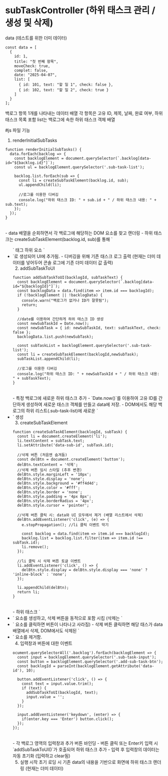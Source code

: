 # subTaskController (하위 태스크 관리 / 생성 및 삭제)
data (테스트를 위한 더미 데이터)
```
const data = [
  {
    id: 1,
    title: "첫 번째 항목",
    moveCheck: true,
    complet: false,
    date: "2025-04-07",
    list: [
      { id: 101, text: "할 일 1", check: false },
      { id: 102, text: "할 일 2", check: true }
    ]
  }
];
```

백로그 항목 1개를 나타내는 데이터 배열
각 항목은 고유 ID, 제목, 날짜, 완료 여부, 하위 태스크 목록 포함
list는 백로그에 속한 하위 태스크 객체 배열
<br>

#js 파일 기능
1. renderInitialSubTasks

```
function renderInitialSubTasks() {
  data.forEach(backlog => {
    const backlogElement = document.querySelector(`.backlog[data-id="${backlog.id}"]`);
    const ul = backlogElement.querySelector('.sub-task-list');

    backlog.list.forEach(sub => {
      const li = createSubTaskElement(backlog.id, sub);
      ul.appendChild(li);

      //로그를 이용한 디버깅
      console.log("하위 태스크 ID: " + sub.id + " / 하위 태스크 내용: " + sub.text);
    });
  });
}
```
<br>
- data 배열을 순회하면서 각 백로그에 해당하는 DOM 요소를 찾고 랜더링
- 하위 태스크는 createSubTaskElement(backlog.id, sub)를 통해 `<ul>` 태그 하위 요소 `<li>`로 생성되어 UI에 추가됨.
- 디버깅을 위해 기존 태스크 로그 출력 (현재는 더미 데이터를 넣어두어 콘솔 로그에 기존 더미 데이터 값 출력)
<br>

2. addSubTaskToUI

```
function addSubTaskToUI(backlogId, subTaskText) {
  const backlogElement = document.querySelector(`.backlog[data-id="${backlogId}"]`);
  const backlogData = data.find(item => item.id === backlogId);
  if (!backlogElement || !backlogData) {
    console.warn("백로그가 없거나 ID가 잘못됨");
    return;
  }

  //date를 이용하여 간단하게 하위 태스크 ID 생성
  const newSubTaskId = Date.now();
  const newSubTask = { id: newSubTaskId, text: subTaskText, check: false };
  backlogData.list.push(newSubTask);

  const subTaskList = backlogElement.querySelector('.sub-task-list');
  const li = createSubTaskElement(backlogId,newSubTask);
  subTaskList.appendChild(li);

  //로그를 이용한 디버깅
  console.log("하위 태스크 ID: " + newSubTaskId + " / 하위 태스크 내용: " + subTaskText);
}
```
<br>
- 특정 백로그에 새로운 하위 태스크 추가
- `Date.now()`를 이용하여 고유 ID를 간단하게 생성하여 새로운 태스크 객체를 만들고 data에 저장.
- DOM에서도 해당 백로그의 하위 리스트(.sub-task-list)에 새로운 `<li>` 생성
<br>

3. createSubTaskElement

```
function createSubTaskElement(backlogId, subTask) {
  const li = document.createElement('li');
  li.textContent = subTask.text;
  li.setAttribute('data-sub-id', subTask.id);

  //삭제 버튼 (처음엔 숨겨둠)
  const delBtn = document.createElement('button');
  delBtn.textContent = '삭제';
  //삭제 버튼 임시 스타일 (추후 변경)
  delBtn.style.marginLeft = '10px';
  delBtn.style.display = 'none';
  delBtn.style.background = '#ff4d4d';
  delBtn.style.color = '#fff';
  delBtn.style.border = 'none';
  delBtn.style.padding = '4px 8px';
  delBtn.style.borderRadius = '4px';
  delBtn.style.cursor = 'pointer';

  //삭제 버튼 클릭 시: data와 UI 모두에서 제거 (배열 리스트에서 삭제)
  delBtn.addEventListener('click', (e) => {
    e.stopPropagation(); //li 클릭 이벤트 막기

    const backlog = data.find(item => item.id === backlogId);
    backlog.list = backlog.list.filter(item => item.id !== subTask.id);
    li.remove();
  });

  //li 클릭 시 삭제 버튼 토글 이벤트
  li.addEventListener('click', () => {
    delBtn.style.display = delBtn.style.display === 'none' ? 'inline-block' : 'none';
  });

  li.appendChild(delBtn);
  return li;
}
```
<br>
- 하위 태스크 `<li>` 요소를 생성하고, 삭제 버튼을 동적으로 포함 시킴 (삭제는 `<li>` 요소를 클릭하면 버튼이 나타나고 사라짐)
- 삭제 버튼 클릭하면 해당 태스가 data 배열에서 삭제, DOM에서도 삭제된 `<li>` 요소를 제거함.
<br>

4. 입력창과 버튼에 대한 이벤트

```
ocument.querySelectorAll('.backlog').forEach(backlogElement => {
  const input = backlogElement.querySelector('.sub-task-input');
  const button = backlogElement.querySelector('.add-sub-task-btn');
  const backlogId = parseInt(backlogElement.getAttribute('data-id'), 10);

  button.addEventListener('click', () => {
    const text = input.value.trim();
    if (text) {
      addSubTaskToUI(backlogId, text);
      input.value = '';
    }
  });

  input.addEventListener('keydown', (enter) => {
    if(enter.key === 'Enter') button.click();
  });
});
```
<br>
- 각 백로그 영역의 입력창과 추가 버튼 바인딩
- 버튼 클릭 또는 Enter키 입력 시 `addSubTaskToUI()`가 호출되어 하위 태스크 추가
- 입력 후 입력창의 데이터는 자동 초기화 (입력하고 clear됨)

5. 실행 시작
초기 로딩 시 기존 data의 내용을 기반으로 화면에 하위 태스크 랜더링 (현재는 더미 데이터)
